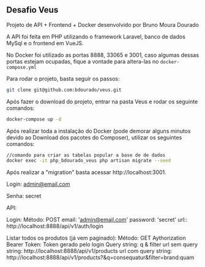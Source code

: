 ## Desafio Veus

Projeto de API +  Frontend + Docker desenvolvido por Bruno Moura Dourado

A API foi feita em PHP utilizando o framework Laravel, banco de dados MySql e o frontend em VueJS.

No Docker foi utilizado as portas 8888, 33065 e 3001, caso algumas dessas portas estejam ocupadas, fique a vontade para altera-las no `docker-compose.yml`

Para rodar o projeto, basta seguir os passos:

```bash
git clone git@github.com:bdourado/veus.git
```

Após fazer o download do projeto, entrar na pasta Veus e rodar os seguinte comandos:

```bash
docker-compose up -d
```

Após realizar toda a instalação do Docker (pode demorar alguns minutos devido ao Download dos pacotes do Composer), utilizar os seguintes comandos:

```bash
//comando para criar as tabelas popular a base de de dados
docker exec -it php_bdourado_veus php artisan migrate --seed
```

Após realizar a "migration" basta acessar http://localhost:3001.

Login: admin@email.com

Senha: secret

API:

Login:
Método: POST 
email: 'admin@email.com'
password: 'secret'
url:: http://localhost:8888/api/v1/auth/login

Listar todos os produtos (já vem paginado):
Método: GET
Aythorization Bearer Token: Token gerado pelo login
Query string: q & filter
url sem query string: http://localhost:8888/api/v1/products
url com query string: http://localhost:8888/api/v1/products?&q=consequatur&filter=brand:quam
